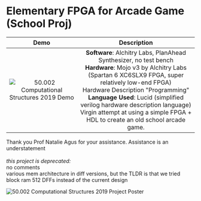 # Elementary FPGA for Arcade Game (School Proj)
Demo             |  Description
:-------------------------:|:-------------------------:
![50.002 Computational Structures 2019 Demo](https://github.com/careylzh/theSkyIsFalling/blob/master/theSkyIsFalling.gif) | __Software__: Alchitry Labs, PlanAhead Synthesizer, no test bench <br/> __Hardware__: Mojo v3 by Alchitry Labs (Spartan 6 XC6SLX9 FPGA, super relatively low-end FPGA) <br/> Hardware Description "Programming" __Language Used__: Lucid (simplified verilog hardware description language) <br/> Virgin attempt at using a simple FPGA + HDL to create an old school arcade game. <br/>

Thank you Prof Natalie Agus for your assistance. Assistance is an understatement <br/> <br/>
_this project is deprecated:_ <br/>
no comments <br/>
various mem architecture in diff versions, but the TLDR is that we tried block ram 512 DFFs instead of the current design

![50.002 Computational Structures 2019 Project Poster](https://github.com/careylzh/theSkyIsFalling/blob/master/50.002%20FPGA%201D%20Poster%20SUTD%202019.png)

